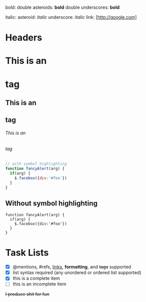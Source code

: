 bold: double asteroids: **bold** double underscores: __bold__

italic: asteroid: *italic*  underscore: _italic_
link: [http://google.com]

# Headers
# This is an <h1> tag
## This is an <h2> tag
###### This is an <h6> tag

```javascript
// with symbol highlighting
function fancyAlert(arg) {
  if(arg) {
    $.facebox({div:'#foo'})
  }
}
```

## Without symbol highlighting
    function fancyAlert(arg) {
      if(arg) {
        $.facebox({div:'#foo'})
      }
    }

# Task Lists

- [x] @mentions, #refs, [links](), **formatting**, and <del>tags</del> supported
- [x] list syntax required (any unordered or ordered list supported)
- [x] this is a complete item
- [ ] this is an incomplete item

~~I produce shit for fun~~